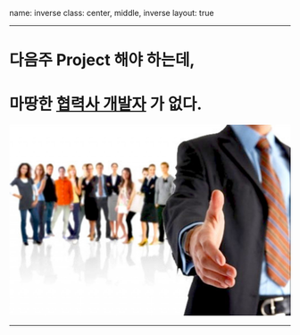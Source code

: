 name: inverse
class: center, middle, inverse
layout: true

---

# **다음주 Project 해야 하는데,**
# **마땅한 <u>협력사 개발자</u> 가 없다.**
![ ](./main.jpg)

---

